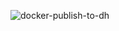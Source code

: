 ![docker-publish-to-dh](https://github.com/swaglive/docker-kubectl/workflows/docker-publish-to-dh/badge.svg)
